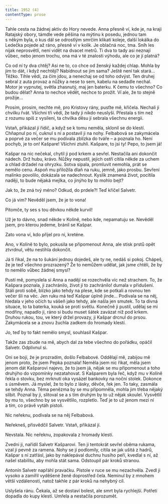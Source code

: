 ```yaml
---
title: 1952 (4)
contentType: prose
---
```


<section>

Tahle cesta na žádnej aktiv do Hory nevede. Anna přesně ví, kde je, na kraji Ratajský obory, támdle vede pěšina na mýtinu k posedu, jednou tam s někým byla, o kus dál se odrostlým smrčím klikatí koleje, další lokálka do Ledečka pojede až ráno, přesně ví v kolik. Je oblačná noc, tma. Sníh les nijak neprosvětlí, není vidět na dvacet metrů. Ti dva to tady asi neznají vůbec, nebo jenom trochu, ona má v té znalosti výhodu, ale co je jí platná?

Co od ní ty dva chtěj? Asi ne to, co chce od ženský každej chlap. Mohla by jim to dát, i když nechtějí? Nabídnout se jim sama? Ještě není tak stará… Těžko. Tihle vědí, za čím jdou, a nenechaj se od toho odvýst. Ten druhej sebral z auta provaz a nůžky a nese to sem, kabelu na sedadle nechal. Motor je vypnutej, světla zhasnutý, maj jen baterku. K čemu to všechno? Co budou dělat? Anna to nechce vědět, nechce to prožít. Ví ale, že to stejně prožije…

Prosím, prosím, nechte mě, pro Kristovy rány, pusťte mě, křičela. Nechali ji chvilku řvát. Všichni tři vědí, že tady ji nikdo neuslyší. Přestala s tím než z rozumu spíš z vysílení, ta chvilka děsu jí sebrala všechnu energii.

Vstaň, přikázal jí řidič, a když se k tomu neměla, sklonil se do klestí. Chňapnul po ní, cuknul s ní a postavil ji na nohy. Felbabová se zakymácela a poprvé za večer se mu podívala zblízka do tváře – a poznala ho. Není pochyb, je to on! Kašpare! Všichni ztuhli. Kašpare, to jsi ty! Pepo, to jsem já!

Kašpar na nic nečekal, chytil ji pod krkem a sevřel. Nestačila ani dokončit nádech. Drž hubu, krávo. Nůžky nepustil, jejich ostří cítila někde za uchem a chlad držadel na ohryzku. Sotva sípala, promluvit nemohla, prát se nemělo cenu. Aspoň mu přiložila dlaň na ruku, jemně, jako prosbu. Sevření malinko povolilo, dokázala se nadechnout. Kyslík znamená život, pocítila naději, to bude nějaká mejlka, co jinýho by to mohlo bejt?

Jak to, že zná tvý méno? Odkud, do prdele?! Teď křičel Salvetr.

Co já vim? Nevěděl jsem, že je to vona!

Pitomče, ty ses s tou děvkou někde kurvil!

Už je to dávno, snad někde v Kolíně, nebo kde, nepamatuju se. Nevěděl jsem, pro kterou jedeme, bránil se Kašpar.

Zato vona ví, kdo přijel pro ni, kreténe.

Ano, v Kolíně to bylo, pokusila se připomenout Anna, ale stisk prstů opět ztvrdnul, větu nestihla dokončit.

Já ti řikal, že na to šukání jednou dojedeš, ale ty ne, nedáš si pokoj. Chápeš, že je teď všechno prozrazený? Že to nemůžem udělat, jak jsme chtěli, že by to nemělo vůbec žádnej smysl?

Pustí mě, pomyslela si Anna a nadějí se rozechvěla víc než strachem. To, že Kašpara poznala, ji zachránilo, život jí to zachránilo! dumala v přidušení. Stáli proti sobě, blízko jako tehdy na plese, kde se potkali a rovnou ten večer šli na věc. Jen ruku má teď Kašpar úplně jinde… Podívala se na něj, hledala v jeho očích tu vášeň jako tehdy, ale našla jen smutek. To ta divná situace, to ta baterka, kouká se proti světlu. Konečně ji pustil, udělaj se mi modřiny, napadlo ji, ráno si budu muset šátek zavázat níž pod krkem. Druhou rukou, tou, ve který držel provazy, ji Kašpar drcnul do prsou. Zakymácela se a znovu žuchla zadkem do hromady klestí.

Jo, teď by to fakt nemělo smysl, souhlasil Kašpar.

Takže zas zbude na mě, abych dal za tebe všechno do pořádku, opáčil Salvetr. Odplivnul si.

Oni se bojí, že je prozradím, došlo Felbabové. Oddělají mě, zabijou mě jenom proto, že jsem Pepka poznala! Neměla jsem nic říkat, měla jsem jenom dát Kašparovi najevo, že to jsem já, nějak se mu připomenout a toho druhýho do vzpomínky nezatahovat. S Kašparem byla řeč, když mu v Kolíně řekla o stovku, bez mrknutí oka vysázel bankovky na noční stolek. Dokonce s úsměvem. Já myslel, že to bylo z lásky, děvče, řek jen. To taky, zasmála se tehdy Anna. Těma penězma by se mu připomněla, mohla jim třeba nějaký slíbit. Poznal by ji, slitoval se a s tím druhým by to už nějak skoulel. Vysvětlil by mu to, všechno by se vysvětlilo, rozpletlo. Teď je to už jenom mezi ní a tím, co právě vytáh pistoli.

Nic neřeknu, podívala se na něj Felbabová.

Neřekneš, přisvědčil Salvetr. Vstaň, přikázal jí.

Nevstala. Nic neřeknu, zopakovala z hromady klestí.

Zvedni ji, nařídil Salvetr Kašparovi. Ten ji tentokrát sevřel oběma rukama, vzal ji pevně za ramena. Nohy se jí podlomily, cítila se jak ušitá z hadrů, Kašpar s ní zatřásl, jako by naklepával duchnu husího peří, kvedlal s ní, až našel stabilitu, aby mohla stát sama. Odstoupil pár kroků stranou.

Antonín Salvetr napřáhl pravačku. Pistole v ruce se mu nezachvěla. Zvedl ji vysoko a zamířil vyděšené ženě doprostřed čela. Neminul by z mnohem větší vzdálenosti, natož takhle z pár kroků na nehybný cíl.

Uslyšela ránu. Čekala, až se dostaví bolest, ale smrt byla rychlejší. Potřetí dopadla do kupy klestí. Umřela a nestačila porozumět.

</section>
